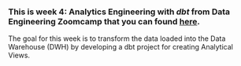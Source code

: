 ### This is week 4: Analytics Engineering with **_dbt_** from Data Engineering Zoomcamp that you can found [here](https://github.com/DataTalksClub/data-engineering-zoomcamp/blob/main/04-analytics-engineering/README.md).


The goal for this week is to transform the data loaded into the Data Warehouse (DWH) by developing a dbt project for creating Analytical Views.